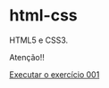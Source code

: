 # html-css
 HTML5 e CSS3.
 
 <p>Atenção!!</p>
 <a href="https://jefersonsa.github.io/html-css/exercicios/ex001/">Executar o exercício 001</a>
